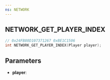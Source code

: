```yaml
---
ns: NETWORK
---
```

## NETWORK_GET_PLAYER_INDEX

```c
// 0x24FB80D107371267 0xBE1C1506
int NETWORK_GET_PLAYER_INDEX(Player player);
```

## Parameters
* **player**:
